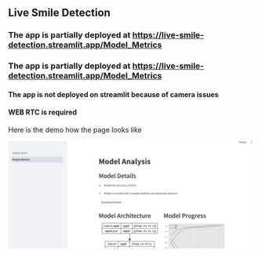 ## Live Smile Detection 
### The app is partially deployed at https://live-smile-detection.streamlit.app/Model_Metrics

### The app is partially deployed at https://live-smile-detection.streamlit.app/Model_Metrics

#### The app is not deployed on streamlit because of camera issues 
#### WEB RTC is required 

Here is the demo how the page looks like 

![alt text](./media/image.png)
